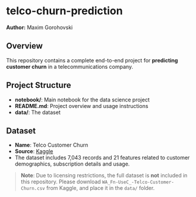 # telco-churn-prediction

**Author:** Maxim Gorohovski

## Overview
This repository contains a complete end-to-end project for **predicting customer churn** in a telecommunications company.

## Project Structure
- **notebook/**: Main notebook for the data science project
- **README.md**: Project overview and usage instructions
- **data/**: The dataset

## Dataset
- **Name**: Telco Customer Churn
- **Source**: [Kaggle](https://www.kaggle.com/datasets/blastchar/telco-customer-churn/data)
- The dataset includes 7,043 records and 21 features related to customer demographics, subscription details and usage.

> **Note**: Due to licensing restrictions, the full dataset is **not** included in this repository.
> Please download `WA_Fn-UseC_-Telco-Customer-Churn.csv` from Kaggle, and place it in the `data/` folder.

